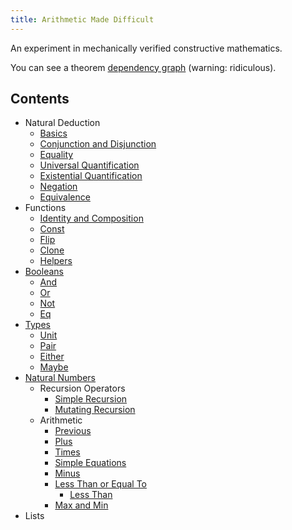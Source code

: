 ```yaml
---
title: Arithmetic Made Difficult
---
```


An experiment in mechanically verified constructive mathematics.

You can see a theorem [dependency graph](/images/dependency-graph.png) (warning: ridiculous).

Contents
--------

* Natural Deduction
  * [Basics](/src/Proof/Basics.html)
  * [Conjunction and Disjunction](/src/Proof/ConjDisj.html)
  * [Equality](/src/Proof/Equality.html)
  * [Universal Quantification](/src/Proof/ForAll.html)
  * [Existential Quantification](/src/Proof/Exists.html)
  * [Negation](/src/Proof/Neg.html)
  * [Equivalence](/src/Proof/Equiv.html)
* Functions
  * [Identity and Composition](/src/Functions/IdComp.html)
  * [Const](/src/Functions/Const.html)
  * [Flip](/src/Functions/Flip.html)
  * [Clone](/src/Functions/Clone.html)
  * [Helpers](/src/Functions/Helpers.html)
* [Booleans](/src/Booleans.html)
  * [And](/src/Booleans/And.html)
  * [Or](/src/Booleans/Or.html)
  * [Not](/src/Booleans/Not.html)
  * [Eq](/src/Booleans/Eq.html)
* [Types](/src/Types.html)
  * [Unit](/src/Types/Unit.html)
  * [Pair](/src/Types/Pair.html)
  * [Either](/src/Types/Either.html)
  * [Maybe](/src/Types/Maybe.html)
* [Natural Numbers](/src/Naturals.html)
  * Recursion Operators
    * [Simple Recursion](/src/Naturals/SimpleRecursion.html)
    * [Mutating Recursion](/src/Naturals/MutatingRecursion.html)
  * Arithmetic
    * [Previous](/src/Naturals/Previous.html)
    * [Plus](/src/Naturals/Plus.html)
    * [Times](/src/Naturals/Times.html)
    * [Simple Equations](/src/Naturals/SimpleEquations.html)
    * [Minus](/src/Naturals/Minus.html)
    * [Less Than or Equal To](/src/Naturals/LessThanOrEqualTo.html)
      * [Less Than](/src/Naturals/LessThan.html)
    * [Max and Min](/src/Naturals/MaxAndMin.html)
* Lists
